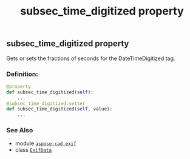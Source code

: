 ﻿---
title: subsec_time_digitized property
second_title: Aspose.CAD for Python via .NET API References
description: 
type: docs
weight: 1080
url: /python-net/aspose.cad.exif/exifdata/subsec_time_digitized/
is_root: false
---

## subsec_time_digitized property


Gets or sets the fractions of seconds for the DateTimeDigitized tag.
### Definition:
```python
@property
def subsec_time_digitized(self):
    ...
@subsec_time_digitized.setter
def subsec_time_digitized(self, value):
    ...
```

### See Also
* module [`aspose.cad.exif`](../../)
* class [`ExifData`](/cad/python-net/aspose.cad.exif/exifdata)
